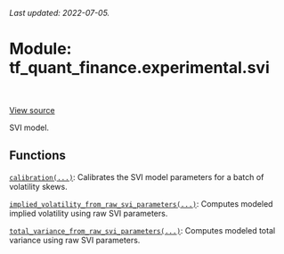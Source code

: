<!--
This file is generated by a tool. Do not edit directly.
For open-source contributions the docs will be updated automatically.
-->

*Last updated: 2022-07-05.*

<div itemscope itemtype="http://developers.google.com/ReferenceObject">
<meta itemprop="name" content="tf_quant_finance.experimental.svi" />
<meta itemprop="path" content="Stable" />
</div>

# Module: tf_quant_finance.experimental.svi

<!-- Insert buttons and diff -->

<table class="tfo-notebook-buttons tfo-api" align="left">
</table>

<a target="_blank" href="https://github.com/google/tf-quant-finance/blob/master/tf_quant_finance/experimental/svi/__init__.py">View source</a>



SVI model.



## Functions

[`calibration(...)`](../../tf_quant_finance/experimental/svi/calibration.md): Calibrates the SVI model parameters for a batch of volatility skews.

[`implied_volatility_from_raw_svi_parameters(...)`](../../tf_quant_finance/experimental/svi/implied_volatility_from_raw_svi_parameters.md): Computes modeled implied volatility using raw SVI parameters.

[`total_variance_from_raw_svi_parameters(...)`](../../tf_quant_finance/experimental/svi/total_variance_from_raw_svi_parameters.md): Computes modeled total variance using raw SVI parameters.

